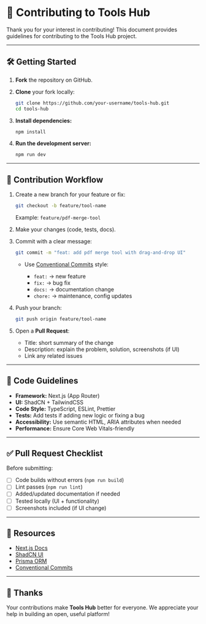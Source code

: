 # 🤝 Contributing to Tools Hub

Thank you for your interest in contributing!
This document provides guidelines for contributing to the Tools Hub project.

---

## 🛠️ Getting Started

1. **Fork** the repository on GitHub.
2. **Clone** your fork locally:

   ```bash
   git clone https://github.com/your-username/tools-hub.git
   cd tools-hub
   ```

3. **Install dependencies:**

   ```bash
   npm install
   ```

4. **Run the development server:**

   ```bash
   npm run dev
   ```

---

## 🌱 Contribution Workflow

1. Create a new branch for your feature or fix:

   ```bash
   git checkout -b feature/tool-name
   ```

   Example: `feature/pdf-merge-tool`

2. Make your changes (code, tests, docs).

3. Commit with a clear message:

   ```bash
   git commit -m "feat: add pdf merge tool with drag-and-drop UI"
   ```

   - Use [Conventional Commits](https://www.conventionalcommits.org/) style:

     - `feat:` → new feature
     - `fix:` → bug fix
     - `docs:` → documentation change
     - `chore:` → maintenance, config updates

4. Push your branch:

   ```bash
   git push origin feature/tool-name
   ```

5. Open a **Pull Request**:

   - Title: short summary of the change
   - Description: explain the problem, solution, screenshots (if UI)
   - Link any related issues

---

## 🧪 Code Guidelines

- **Framework:** Next.js (App Router)
- **UI:** ShadCN + TailwindCSS
- **Code Style:** TypeScript, ESLint, Prettier
- **Tests:** Add tests if adding new logic or fixing a bug
- **Accessibility:** Use semantic HTML, ARIA attributes when needed
- **Performance:** Ensure Core Web Vitals-friendly

---

## ✅ Pull Request Checklist

Before submitting:

- [ ] Code builds without errors (`npm run build`)
- [ ] Lint passes (`npm run lint`)
- [ ] Added/updated documentation if needed
- [ ] Tested locally (UI + functionality)
- [ ] Screenshots included (if UI change)

---

## 📖 Resources

- [Next.js Docs](https://nextjs.org/docs)
- [ShadCN UI](https://ui.shadcn.com)
- [Prisma ORM](https://www.prisma.io/docs)
- [Conventional Commits](https://www.conventionalcommits.org/)

---

## 🙏 Thanks

Your contributions make **Tools Hub** better for everyone.
We appreciate your help in building an open, useful platform!
